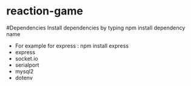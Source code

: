 # reaction-game

#Dependencies
Install dependencies by typing npm install dependency name
- For example for express : npm install express 
- express
- socket.io 
- serialport 
- mysql2
- dotenv